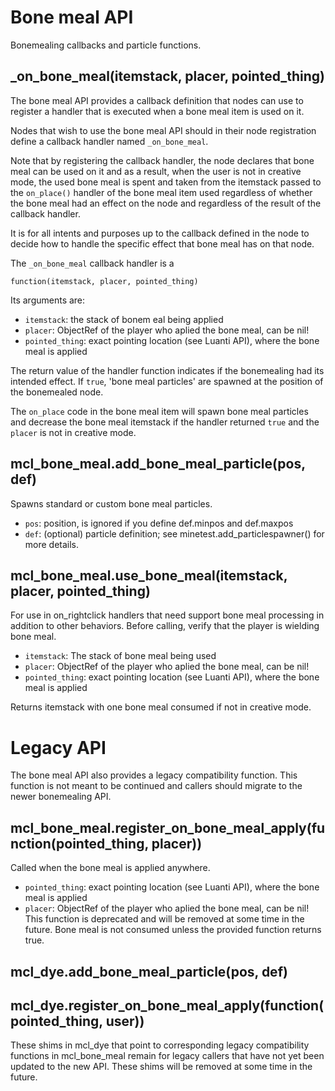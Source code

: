 
# Bone meal API
Bonemealing callbacks and particle functions.


## _on_bone_meal(itemstack, placer, pointed_thing)
The bone meal API provides a callback definition that nodes can use to
register a handler that is executed when a bone meal item is used on it.

Nodes that wish to use the bone meal API should in their node registration
define a callback handler named `_on_bone_meal`.

Note that by registering the callback handler, the node declares that bone
meal can be used on it and as a result, when the user is not in creative
mode, the used bone meal is spent and taken from the itemstack passed to
the `on_place()` handler of the bone meal item used regardless of whether
the bone meal had an effect on the node and regardless of the result of
the callback handler.

It is for all intents and purposes up to the callback defined in the node to
decide how to handle the specific effect that bone meal has on that node.

The `_on_bone_meal` callback handler is a

  `function(itemstack, placer, pointed_thing)`

Its arguments are:
* `itemstack`: the stack of bonem eal being applied
* `placer`: ObjectRef of the player who aplied the bone meal, can be nil!
* `pointed_thing`: exact pointing location (see Luanti API), where the
	bone meal is applied

The return value of the handler function indicates if the bonemealing had
its intended effect.  If `true`, 'bone meal particles' are spawned at the
position of the bonemealed node.

The `on_place` code in the bone meal item will spawn bone meal particles and
decrease the bone meal itemstack if the handler returned `true` and the
`placer` is not in creative mode.


## mcl_bone_meal.add_bone_meal_particle(pos, def)
Spawns standard or custom bone meal particles.
* `pos`: position, is ignored if you define def.minpos and def.maxpos
* `def`: (optional) particle definition; see minetest.add_particlespawner()
	for more details.

## mcl_bone_meal.use_bone_meal(itemstack, placer, pointed_thing)
For use in on_rightclick handlers that need support bone meal processing in addition
to other behaviors. Before calling, verify that the player is wielding bone meal.
* `itemstack`: The stack of bone meal being used
* `placer`: ObjectRef of the player who aplied the bone meal, can be nil!
* `pointed_thing`: exact pointing location (see Luanti API), where the
	bone meal is applied

Returns itemstack with one bone meal consumed if not in creative mode.

# Legacy API
The bone meal API also provides a legacy compatibility function.  This
function is not meant to be continued and callers should migrate to the
newer bonemealing API.

## mcl_bone_meal.register_on_bone_meal_apply(function(pointed_thing, placer))
Called when the bone meal is applied anywhere.
* `pointed_thing`: exact pointing location (see Luanti API), where the
	bone meal is applied
* `placer`: ObjectRef of the player who aplied the bone meal, can be nil!
This function is deprecated and will be removed at some time in the future.
Bone meal is not consumed unless the provided function returns true.

## mcl_dye.add_bone_meal_particle(pos, def)
## mcl_dye.register_on_bone_meal_apply(function(pointed_thing, user))
These shims in mcl_dye that point to corresponding legacy compatibility
functions in mcl_bone_meal remain for legacy callers that have not yet been
updated to the new API.  These shims will be removed at some time in the
future.
